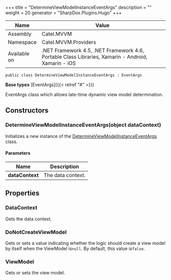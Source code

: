 

+++
title = "DetermineViewModelInstanceEventArgs" 
description = ""
weight = 20
generator = "SharpDox.Plugins.Hugo"
+++

Name|Value
---|---
Assembly|Catel.MVVM
Namespace|Catel.MVVM.Providers
Available on|.NET Framework 4.5, .NET Framework 4.6, Portable Class Libraries, Xamarin - Android, Xamarin - iOS

```
public class DetermineViewModelInstanceEventArgs : EventArgs
```

**Base types**
[EventArgs]({{&lt; relref "#" &gt;}})

EventArgs class which allows late-time dynamic view model determination.

## Constructors

### DetermineViewModelInstanceEventArgs(object dataContext)

Initializes a new instance of the [DetermineViewModelInstanceEventArgs](#) class.

#### Parameters

Name|Description
---|---
**dataContext**|The data context.

## Properties

### DataContext

Gets the data context.

### DoNotCreateViewModel

Gets or sets a value indicating whether the logic should create a view model by itself when the ViewModel is`null`. By default, this value is`false`.

### ViewModel

Gets or sets the view model.

